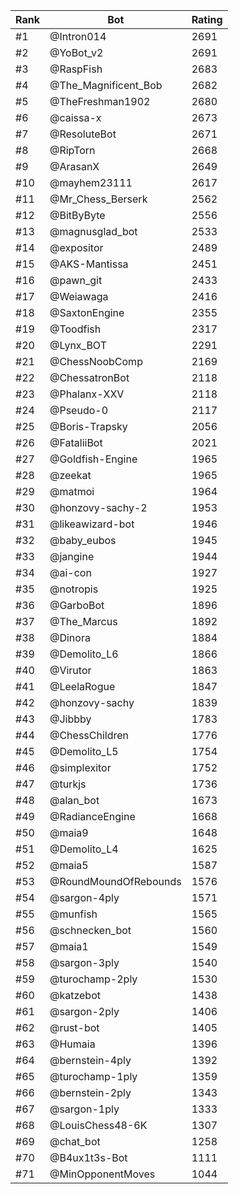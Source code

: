 Rank|Bot|Rating
---|---|---
#1|@Intron014|2691
#2|@YoBot_v2|2691
#3|@RaspFish|2683
#4|@The_Magnificent_Bob|2682
#5|@TheFreshman1902|2680
#6|@caissa-x|2673
#7|@ResoluteBot|2671
#8|@RipTorn|2668
#9|@ArasanX|2649
#10|@mayhem23111|2617
#11|@Mr_Chess_Berserk|2562
#12|@BitByByte|2556
#13|@magnusglad_bot|2533
#14|@expositor|2489
#15|@AKS-Mantissa|2451
#16|@pawn_git|2433
#17|@Weiawaga|2416
#18|@SaxtonEngine|2355
#19|@Toodfish|2317
#20|@Lynx_BOT|2291
#21|@ChessNoobComp|2169
#22|@ChessatronBot|2118
#23|@Phalanx-XXV|2118
#24|@Pseudo-0|2117
#25|@Boris-Trapsky|2056
#26|@FataliiBot|2021
#27|@Goldfish-Engine|1965
#28|@zeekat|1965
#29|@matmoi|1964
#30|@honzovy-sachy-2|1953
#31|@likeawizard-bot|1946
#32|@baby_eubos|1945
#33|@jangine|1944
#34|@ai-con|1927
#35|@notropis|1925
#36|@GarboBot|1896
#37|@The_Marcus|1892
#38|@Dinora|1884
#39|@Demolito_L6|1866
#40|@Virutor|1863
#41|@LeelaRogue|1847
#42|@honzovy-sachy|1839
#43|@Jibbby|1783
#44|@ChessChildren|1776
#45|@Demolito_L5|1754
#46|@simplexitor|1752
#47|@turkjs|1736
#48|@alan_bot|1673
#49|@RadianceEngine|1668
#50|@maia9|1648
#51|@Demolito_L4|1625
#52|@maia5|1587
#53|@RoundMoundOfRebounds|1576
#54|@sargon-4ply|1571
#55|@munfish|1565
#56|@schnecken_bot|1560
#57|@maia1|1549
#58|@sargon-3ply|1540
#59|@turochamp-2ply|1530
#60|@katzebot|1438
#61|@sargon-2ply|1406
#62|@rust-bot|1405
#63|@Humaia|1396
#64|@bernstein-4ply|1392
#65|@turochamp-1ply|1359
#66|@bernstein-2ply|1343
#67|@sargon-1ply|1333
#68|@LouisChess48-6K|1307
#69|@chat_bot|1258
#70|@B4ux1t3s-Bot|1111
#71|@MinOpponentMoves|1044
